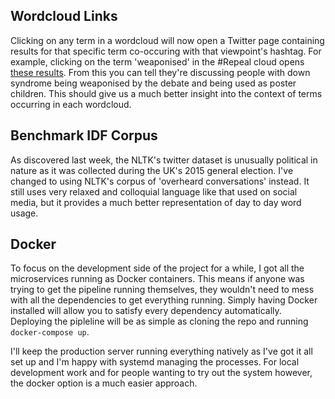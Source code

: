 ## Wordcloud Links
Clicking on any term in a wordcloud will now open a Twitter page containing
results for that specific term co-occuring with that viewpoint's hashtag.
For example, clicking on the term 'weaponised' in the #Repeal cloud opens
[these results](https://twitter.com/search?q=%23repealthe8th%20weaponised).
From this you can tell they're discussing people with down syndrome being
weaponised by the debate and being used as poster children. This should
give us a much better insight into the context of terms occurring in each
wordcloud.

## Benchmark IDF Corpus
As discovered last week, the NLTK's twitter dataset is unusually political
in nature as it was collected during the UK's 2015 general election. I've
changed to using NLTK's corpus of 'overheard conversations' instead. It
still uses very relaxed and colloquial language like that used on social
media, but it provides a much better representation of day to day word
usage.

## Docker
To focus on the development side of the project for a while, I got all the
microservices running as Docker containers. This means if anyone was trying
to get the pipeline running themselves, they wouldn't need to mess with all
the dependencies to get everything running. Simply having Docker installed
will allow you to satisfy every dependency automatically. Deploying the
pipleline will be as simple as cloning the repo and running `docker-compose
up`.

I'll keep the production server running everything natively as I've got it
all set up and I'm happy with systemd managing the processes. For
local development work and for people wanting to try out the system however,
the docker option is a much easier approach.
